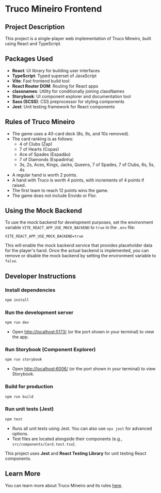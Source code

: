 # Truco Mineiro Frontend

## Project Description

This project is a single-player web implementation of Truco Mineiro, built using React and TypeScript.

## Packages Used

- **React**: UI library for building user interfaces
- **TypeScript**: Typed superset of JavaScript
- **Vite**: Fast frontend build tool
- **React Router DOM**: Routing for React apps
- **classnames**: Utility for conditionally joining classNames
- **Storybook**: UI component explorer and documentation tool
- **Sass (SCSS)**: CSS preprocessor for styling components
- **Jest**: Unit testing framework for React components

## Rules of Truco Mineiro

- The game uses a 40-card deck (8s, 9s, and 10s removed).
- The card ranking is as follows:
  - 4 of Clubs (Zap)
  - 7 of Hearts (Copas)
  - Ace of Spades (Espadão)
  - 7 of Diamonds (Espadinha)
  - 3s, 2s, Aces, Kings, Jacks, Queens, 7 of Spades, 7 of Clubs, 6s, 5s, 4s
- A regular hand is worth 2 points.
- A hand with Truco is worth 4 points, with increments of 4 points if raised.
- The first team to reach 12 points wins the game.
- The game does not include Envido or Flor.

## Using the Mock Backend

To use the mock backend for development purposes, set the environment variable `VITE_REACT_APP_USE_MOCK_BACKEND` to `true` in the `.env` file:

```env
VITE_REACT_APP_USE_MOCK_BACKEND=true
```

This will enable the mock backend service that provides placeholder data for the player's hand. Once the actual backend is implemented, you can remove or disable the mock backend by setting the environment variable to `false`.

## Developer Instructions

### Install dependencies
```powershell
npm install
```

### Run the development server
```powershell
npm run dev
```
- Open [http://localhost:5173/](http://localhost:5173/) (or the port shown in your terminal) to view the app.

### Run Storybook (Component Explorer)
```powershell
npm run storybook
```
- Open [http://localhost:6006/](http://localhost:6006/) (or the port shown in your terminal) to view Storybook.

### Build for production
```powershell
npm run build
```

### Run unit tests (Jest)
```powershell
npm test
```
- Runs all unit tests using Jest. You can also use `npx jest` for advanced options.
- Test files are located alongside their components (e.g., `src/components/Card.test.tsx`).

This project uses **Jest** and **React Testing Library** for unit testing React components.

## Learn More

You can learn more about Truco Mineiro and its rules [here](https://example.com/truco-mineiro-rules).